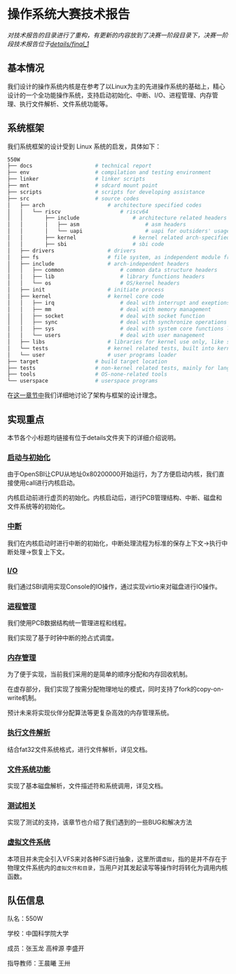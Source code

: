 # 操作系统大赛技术报告

*对技术报告的目录进行了重构，有更新的内容放到了决赛一阶段目录下，决赛一阶段技术报告位于[details/final_1](details/final_1/)*

## 基本情况

我们设计的操作系统内核是在参考了以Linux为主的先进操作系统的基础上，精心设计的一个全功能操作系统，支持启动初始化、中断、I/O、进程管理、内存管理、执行文件解析、文件系统功能等。

## 系统框架

我们系统框架的设计受到 Linux 系统的启发，具体如下：

```sh
550W
├── docs                    # technical report
├── env                     # compilation and testing environment
├── linker                  # linker scripts
├── mnt                     # sdcard mount point
├── scripts                 # scripts for developing assistance
├── src                     # source codes
│   ├── arch                    # architecture specified codes
│   │   └── riscv                   # riscv64
│   │       ├── include                 # architecture related headers
│   │       │   ├── asm                     # asm headers
│   │       │   └── uapi                    # uapi for outsiders' usage, like syscall number
│   │       ├── kernel                  # kernel related arch-specified code
│   │       ├── sbi                     # sbi code
│   ├── drivers                 # drivers
│   ├── fs                      # file system, as independent module from kernel
│   ├── include                 # arch-independent headers
│   │   ├── common                  # common data structure headers
│   │   ├── lib                     # library functions headers
│   │   └── os                      # OS/kernel headers
│   ├── init                    # initiate process
│   ├── kernel                  # kernel core code
│   │   ├── irq                     # deal with interrupt and exeptions
│   │   ├── mm                      # deal with memory management
│   │   ├── socket                  # deal with socket function
│   │   ├── sync                    # deal with synchronize operations like semaphores
│   │   ├── sys                     # deal with system core functions like pcb management
│   │   └── users                   # deal with user management
│   ├── libs                    # libraries for kernel use only, like string and print
│   └── tests                   # kernel related tests, built into kernel
│   └── user                    # user programs loader
├── target                  # build target location
├── tests                   # non-kernel related tests, mainly for language features using host compiler and env
├── tools                   # OS-none-related tools
└── userspace               # userspace programs
```

在[这一章节中](./details/preliminary/architecture.md)我们详细地讨论了架构与框架的设计理念。

## 实现重点

本节各个小标题均链接有位于details文件夹下的详细介绍说明。

### [启动与初始化](./details/preliminary/boot.md)

由于OpenSBI让CPU从地址0x80200000开始运行，为了方便启动内核，我们直接使用call进行内核启动。

内核启动前进行虚页的初始化。内核启动后，进行PCB管理结构、中断、磁盘和文件系统等的初始化。

### [中断](./details/preliminary/interrupt.md)

我们在内核启动时进行中断的初始化，中断处理流程为标准的保存上下文->执行中断处理->恢复上下文。

### [I/O](./details/preliminary/io.md)

我们通过SBI调用实现Console的IO操作，通过实现virtio来对磁盘进行IO操作。

### [进程管理](./details/final_1/process_management.md)

我们使用PCB数据结构统一管理进程和线程。

我们实现了基于时钟中断的抢占式调度。

### [内存管理](./details/final_1/memory_management.md)

为了便于实现，当前我们采用的是简单的顺序分配和内存回收机制。

在虚存部分，我们实现了按需分配物理地址的模式，同时支持了fork的copy-on-write机制。

预计未来将实现伙伴分配算法等更复杂高效的内存管理系统。

### [执行文件解析](./details/preliminary/file_analysis.md)

结合fat32文件系统格式，进行文件解析，详见文档。

### [文件系统功能](./details/final_1/file_system.md)

实现了基本磁盘解析，文件描述符和系统调用，详见文档。

### [测试相关](./details/final_1/tests.md)

实现了测试的支持，该章节也介绍了我们遇到的一些BUG和解决方法

### [虚拟文件系统](./details/final_1/vfs.md)

本项目并未完全引入VFS来对各种FS进行抽象，这里所谓`虚拟`，指的是并不存在于物理文件系统内的`虚拟文件和目录`，当用户对其发起读写等操作时将转化为调用内核函数。

## 队伍信息

队名：550W

学校：中国科学院大学

成员：张玉龙 高梓源 李盛开

指导教师：王晨曦 王卅